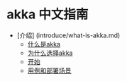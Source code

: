 # akka 中文指南

* [介绍] (introduce/what-is-akka.md)
    * [什么是akka](introduce/what-is-akka.md)
    * [为什么选择akka](introduce/why-akka.md)
    * [开始](introduce/getting-start.md)
    * [用例和部署场景](introduce/)



